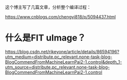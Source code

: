 这个博主写了几篇文章，分析整个编译过程：

https://www.cnblogs.com/chengyi818/p/5094437.html



# 什么是FIT uImage？

https://blog.csdn.net/rikeyone/article/details/86594196?utm_medium=distribute.pc_relevant.none-task-blog-BlogCommendFromMachineLearnPai2-1.control&depth_1-utm_source=distribute.pc_relevant.none-task-blog-BlogCommendFromMachineLearnPai2-1.control



